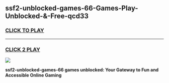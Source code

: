 
## ssf2-unblocked-games-66-Games-Play-Unblocked-&-Free-qcd33
<h3>
<a href="https://premium76.site?title=ssf2-unblocked-games-66&ref=24A">CLICK TO PLAY</a></h3>
<hr>

<h3>
<a href="https://premium76.site?title=ssf2-unblocked-games-66&ref=24A">CLICK 2 PLAY</a>
  
</h3>

<a href="https://premium76.site?title=ssf2-unblocked-games-66&ref=24A"><img src="https://clearcache.store/games.png"></a>


**ssf2-unblocked-games-66 games unblocked: Your Gateway to Fun and Accessible Online Gaming**
